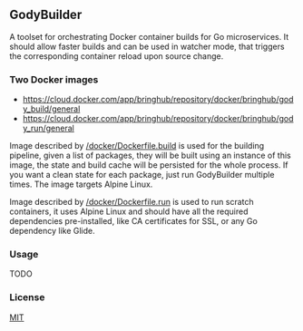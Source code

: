 ## GodyBuilder

A toolset for orchestrating Docker container builds for Go microservices. It should allow faster builds and can be used in watcher mode, that triggers the corresponding container reload upon source change.

### Two Docker images

* https://cloud.docker.com/app/bringhub/repository/docker/bringhub/gody_build/general
* https://cloud.docker.com/app/bringhub/repository/docker/bringhub/gody_run/general

Image described by [/docker/Dockerfile.build](/docker/Dockerfile.build) is used for the building pipeline, given a list of packages, they will be built using an instance of this image, the state and build cache will be persisted for the whole process. If you want a clean state for each package, just run GodyBuilder multiple times. The image targets Alpine Linux.

Image described by [/docker/Dockerfile.run](/docker/Dockerfile.run) is used to run scratch containers, it uses Alpine Linux and should have all the required dependencies pre-installed, like CA certificates for SSL,
or any Go dependency like Glide.

### Usage

TODO

### License

[MIT](/LICENSE)

